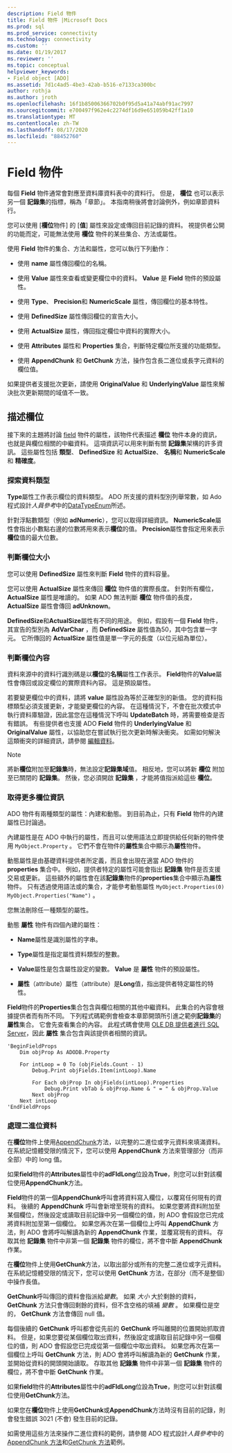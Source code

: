 ```yaml
---
description: Field 物件
title: Field 物件 |Microsoft Docs
ms.prod: sql
ms.prod_service: connectivity
ms.technology: connectivity
ms.custom: ''
ms.date: 01/19/2017
ms.reviewer: ''
ms.topic: conceptual
helpviewer_keywords:
- Field object [ADO]
ms.assetid: 7d1c4ad5-4be3-42ab-b516-e7133ca300bc
author: rothja
ms.author: jroth
ms.openlocfilehash: 16f1b85006366702b0f95d5a41a74abf91ac7997
ms.sourcegitcommit: e700497f962e4c2274df16d9e651059b42ff1a10
ms.translationtype: MT
ms.contentlocale: zh-TW
ms.lasthandoff: 08/17/2020
ms.locfileid: "88452760"
---
```

# <a name="the-field-object"></a>Field 物件
每個 **Field** 物件通常會對應至資料庫資料表中的資料行。 但是， **欄位** 也可以表示另一個 **記錄集**的指標，稱為「章節」。 本指南稍後將會討論例外，例如章節資料行。  
  
 您可以使用 [**欄位**物件] 的 [**值**] 屬性來設定或傳回目前記錄的資料。 視提供者公開的功能而定，可能無法使用 **欄位** 物件的某些集合、方法或屬性。  
  
 使用 **Field** 物件的集合、方法和屬性，您可以執行下列動作：  
  
-   使用 **name** 屬性傳回欄位的名稱。  
  
-   使用 **Value** 屬性來查看或變更欄位中的資料。 **Value** 是 **Field** 物件的預設屬性。  
  
-   使用 **Type**、 **Precision**和 **NumericScale** 屬性，傳回欄位的基本特性。  
  
-   使用 **DefinedSize** 屬性傳回欄位的宣告大小。  
  
-   使用 **ActualSize** 屬性，傳回指定欄位中資料的實際大小。  
  
-   使用 **Attributes** 屬性和 **Properties** 集合，判斷特定欄位所支援的功能類型。  
  
-   使用 **AppendChunk** 和 **GetChunk** 方法，操作包含長二進位或長字元資料的欄位值。  
  
 如果提供者支援批次更新，請使用 **OriginalValue** 和 **UnderlyingValue** 屬性來解決批次更新期間的域值不一致。  
  
## <a name="describing-a-field"></a>描述欄位  
 接下來的主題將討論 [field](../../../ado/reference/ado-api/field-object.md) 物件的屬性，該物件代表描述 **欄位** 物件本身的資訊，也就是與欄位相關的中繼資料。 這項資訊可以用來判斷有關 **記錄集**架構的許多資訊。 這些屬性包括 **類型**、 **DefinedSize** 和 **ActualSize**、 **名稱**和 **NumericScale** 和 **精確度**。  
  
### <a name="discovering-the-data-type"></a>探索資料類型  
 **Type**屬性工作表示欄位的資料類型。 ADO 所支援的資料型別列舉常數，如 Ado 程式設計*人員參考*中的[DataTypeEnum](../../../ado/reference/ado-api/datatypeenum.md)所述。  
  
 針對浮點數類型（例如 **adNumeric**），您可以取得詳細資訊。 **NumericScale**屬性會指出小數點右邊的位數將用來表示**欄位**的值。 **Precision**屬性會指定用來表示**欄位**值的最大位數。  
  
### <a name="determining-field-size"></a>判斷欄位大小  
 您可以使用 **DefinedSize** 屬性來判斷 **Field** 物件的資料容量。  
  
 您可以使用 **ActualSize** 屬性來傳回 **欄位** 物件值的實際長度。 針對所有欄位， **ActualSize** 屬性是唯讀的。 如果 ADO 無法判斷 **欄位** 物件值的長度， **ActualSize** 屬性會傳回 **adUnknown**。  
  
 **DefinedSize**和**ActualSize**屬性有不同的用途。 例如，假設有一個 **Field** 物件，其宣告的型別為 **AdVarChar** ，而 **DefinedSize** 屬性值為50，其中包含單一字元。 它所傳回的 **ActualSize** 屬性值是單一字元的長度（以位元組為單位）。  
  
### <a name="determining-field-contents"></a>判斷欄位內容  
 資料來源中的資料行識別碼是以**欄位**的**名稱**屬性工作表示。 **Field**物件的**Value**屬性會傳回或設定欄位的實際資料內容。 這是預設屬性。  
  
 若要變更欄位中的資料，請將 **value** 屬性設為等於正確型別的新值。 您的資料指標類型必須支援更新，才能變更欄位的內容。 在這種情況下，不會在批次模式中執行資料庫驗證，因此當您在這種情況下呼叫 **UpdateBatch** 時，將需要檢查是否有錯誤。 有些提供者也支援 ADO **Field** 物件的 **UnderlyingValue** 和 **OriginalValue** 屬性，以協助您在嘗試執行批次更新時解決衝突。 如需如何解決這類衝突的詳細資訊，請參閱 [編輯資料](../../../ado/guide/data/editing-data.md)。  
  
> [!NOTE]
>  將新**欄位**附加至**記錄集**時，無法設定**記錄集域**值。 相反地，您可以將新 **欄位** 附加至已關閉的 **記錄集**。 然後，您必須開啟 **記錄集** ，才能將值指派給這些 **欄位**。  
  
### <a name="getting-more-field-information"></a>取得更多欄位資訊  
 ADO 物件有兩種類型的屬性：內建和動態。 到目前為止，只有 **Field** 物件的內建屬性已討論過。  
  
 內建屬性是在 ADO 中執行的屬性，而且可以使用語法立即提供給任何新的物件使用 `MyObject.Property` 。 它們不會在物件的**屬性**集合中顯示為**屬性**物件。  
  
 動態屬性是由基礎資料提供者所定義，而且會出現在適當 ADO 物件的 **properties** 集合中。 例如，提供者特定的屬性可能會指出 **記錄集** 物件是否支援交易或更新。 這些額外的屬性會在該**記錄集**物件的**properties**集合中顯示為**屬性**物件。 只有透過使用語法或的集合，才能參考動態屬性 `MyObject.Properties(0)` `MyObject.Properties("Name")` 。  
  
 您無法刪除任一種類型的屬性。  
  
 動態 **屬性** 物件有四個內建的屬性：  
  
-   **Name**屬性是識別屬性的字串。  
  
-   **Type**屬性是指定屬性資料類型的整數。  
  
-   **Value**屬性是包含屬性設定的變數。 **Value** 是 **屬性** 物件的預設屬性。  
  
-   **屬性**（attribute）屬性（attribute）是**Long**值，指出提供者特定屬性的特性。  
  
 **Field**物件的**Properties**集合包含與欄位相關的其他中繼資料。 此集合的內容會根據提供者而有所不同。 下列程式碼範例會檢查本章節開頭所引進之範例**記錄集**的**屬性**集合。 它會先查看集合的內容。 此程式碼會使用 [OLE DB 提供者進行 SQL Server](../../../ado/guide/appendixes/microsoft-ole-db-provider-for-sql-server.md)，因此 **屬性** 集合包含與該提供者相關的資訊。  
  
```  
'BeginFieldProps  
    Dim objProp As ADODB.Property  
  
    For intLoop = 0 To (objFields.Count - 1)  
        Debug.Print objFields.Item(intLoop).Name  
  
        For Each objProp In objFields(intLoop).Properties  
            Debug.Print vbTab & objProp.Name & " = " & objProp.Value  
        Next objProp  
    Next intLoop  
'EndFieldProps  
```  
  
### <a name="dealing-with-binary-data"></a>處理二進位資料  
 在**欄位**物件上使用[AppendChunk](../../../ado/reference/ado-api/appendchunk-method-ado.md)方法，以完整的二進位或字元資料來填滿資料。 在系統記憶體受限的情況下，您可以使用 **AppendChunk** 方法來管理部分（而非全部）中的 long 值。  
  
 如果**field**物件的**Attributes**屬性中的**adFldLong**位設為**True**，則您可以針對該欄位使用**AppendChunk**方法。  
  
 **Field**物件的第一個**AppendChunk**呼叫會將資料寫入欄位，以覆寫任何現有的資料。 後續的 **AppendChunk** 呼叫會新增至現有的資料。 如果您要將資料附加至某個欄位，然後設定或讀取目前記錄中另一個欄位的值，則 ADO 會假設您已完成將資料附加至第一個欄位。 如果您再次在第一個欄位上呼叫 **AppendChunk** 方法，則 ADO 會將呼叫解讀為新的 **AppendChunk** 作業，並覆寫現有的資料。 存取其他 **記錄集** 物件中非第一個 **記錄集** 物件的欄位，將不會中斷 **AppendChunk** 作業。  
  
 在**欄位**物件上使用**GetChunk**方法，以取出部分或所有的完整二進位或字元資料。 在系統記憶體受限的情況下，您可以使用 **GetChunk** 方法，在部分（而不是整個）中操作長值。  
  
 **GetChunk**呼叫傳回的資料會指派給*變數*。 如果 *大小* 大於剩餘的資料， **GetChunk** 方法只會傳回剩餘的資料，但不含空格的填補 *變數* 。 如果欄位是空的， **GetChunk** 方法會傳回 null 值。  
  
 每個後續的 **GetChunk** 呼叫都會從先前的 **GetChunk** 呼叫離開的位置開始抓取資料。 但是，如果您要從某個欄位取出資料，然後設定或讀取目前記錄中另一個欄位的值，則 ADO 會假設您已完成從第一個欄位中取出資料。 如果您再次在第一個欄位上呼叫 **GetChunk** 方法，則 ADO 會將呼叫解讀為新的 **GetChunk** 作業，並開始從資料的開頭開始讀取。 存取其他 **記錄集** 物件中非第一個 **記錄集** 物件的欄位，將不會中斷 **GetChunk** 作業。  
  
 如果**field**物件的**Attributes**屬性中的**adFldLong**位設為**True**，則您可以針對該欄位使用**GetChunk**方法。  
  
 如果您在**欄位**物件上使用**GetChunk**或**AppendChunk**方法時沒有目前的記錄，則會發生錯誤 3021 (不會) 發生目前的記錄。  
  
 如需使用這些方法來操作二進位資料的範例，請參閱 ADO 程式設計*人員參考*中的[AppendChunk 方法](../../../ado/reference/ado-api/appendchunk-method-ado.md)和[GetChunk 方法](../../../ado/reference/ado-api/getchunk-method-ado.md)範例。
